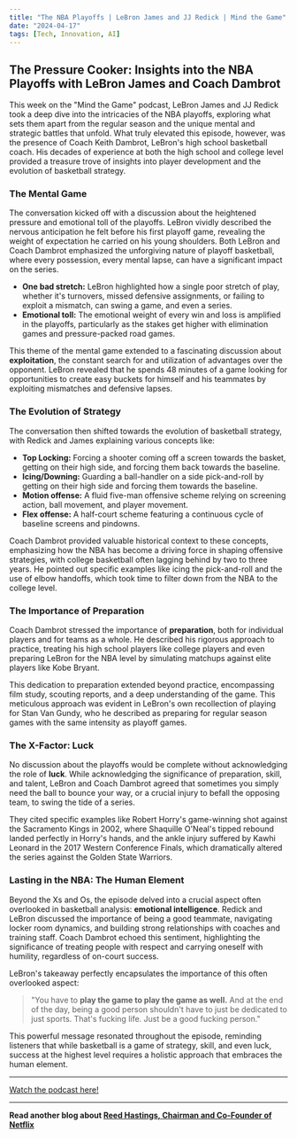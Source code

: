 ```yaml
---
title: "The NBA Playoffs | LeBron James and JJ Redick | Mind the Game"
date: "2024-04-17"
tags: [Tech, Innovation, AI]
---
```


## The Pressure Cooker: Insights into the NBA Playoffs with LeBron James and Coach Dambrot

This week on the "Mind the Game" podcast, LeBron James and JJ Redick took a deep dive into the intricacies of the NBA playoffs, exploring what sets them apart from the regular season and the unique mental and strategic battles that unfold. What truly elevated this episode, however, was the presence of Coach Keith Dambrot, LeBron's high school basketball coach. His decades of experience at both the high school and college level provided a treasure trove of insights into player development and the evolution of basketball strategy.

### The Mental Game

The conversation kicked off with a discussion about the heightened pressure and emotional toll of the playoffs. LeBron vividly described the nervous anticipation he felt before his first playoff game, revealing the weight of expectation he carried on his young shoulders. Both LeBron and Coach Dambrot emphasized the unforgiving nature of playoff basketball, where every possession, every mental lapse, can have a significant impact on the series. 

* **One bad stretch:**  LeBron highlighted how a single poor stretch of play, whether it's turnovers, missed defensive assignments, or failing to exploit a mismatch, can swing a game, and even a series. 
* **Emotional toll:** The emotional weight of every win and loss is amplified in the playoffs, particularly as the stakes get higher with elimination games and pressure-packed road games. 

This theme of the mental game extended to a fascinating discussion about **exploitation**, the constant search for and utilization of advantages over the opponent. LeBron revealed that he spends 48 minutes of a game looking for opportunities to create easy buckets for himself and his teammates by exploiting mismatches and defensive lapses. 

### The Evolution of Strategy

The conversation then shifted towards the evolution of basketball strategy, with Redick and James explaining various concepts like:

* **Top Locking:** Forcing a shooter coming off a screen towards the basket, getting on their high side, and forcing them back towards the baseline.
* **Icing/Downing:**  Guarding a ball-handler on a side pick-and-roll by getting on their high side and forcing them towards the baseline.
* **Motion offense:**  A fluid five-man offensive scheme relying on screening action, ball movement, and player movement. 
* **Flex offense:**  A half-court scheme featuring a continuous cycle of baseline screens and pindowns. 

Coach Dambrot provided valuable historical context to these concepts, emphasizing how the NBA has become a driving force in shaping offensive strategies, with college basketball often lagging behind by two to three years. He pointed out specific examples like icing the pick-and-roll and the use of elbow handoffs, which took time to filter down from the NBA to the college level.

###  The Importance of Preparation

Coach Dambrot stressed the importance of **preparation**, both for individual players and for teams as a whole. He described his rigorous approach to practice, treating his high school players like college players and even preparing LeBron for the NBA level by simulating matchups against elite players like Kobe Bryant.  

This dedication to preparation extended beyond practice, encompassing film study, scouting reports, and a deep understanding of the game. This meticulous approach was evident in LeBron's own recollection of playing for Stan Van Gundy, who he described as preparing for regular season games with the same intensity as playoff games. 

### The X-Factor: Luck

No discussion about the playoffs would be complete without acknowledging the role of **luck**. While acknowledging the significance of preparation, skill, and talent, LeBron and Coach Dambrot agreed that sometimes you simply need the ball to bounce your way, or a crucial injury to befall the opposing team, to swing the tide of a series. 

They cited specific examples like Robert Horry's game-winning shot against the Sacramento Kings in 2002, where Shaquille O'Neal's tipped rebound landed perfectly in Horry's hands, and the ankle injury suffered by Kawhi Leonard in the 2017 Western Conference Finals, which dramatically altered the series against the Golden State Warriors. 

### Lasting in the NBA: The Human Element

Beyond the Xs and Os, the episode delved into a crucial aspect often overlooked in basketball analysis: **emotional intelligence**.  Redick and LeBron discussed the importance of being a good teammate, navigating locker room dynamics, and building strong relationships with coaches and training staff. Coach Dambrot echoed this sentiment, highlighting the significance of treating people with respect and carrying oneself with humility, regardless of on-court success. 

LeBron's takeaway perfectly encapsulates the importance of this often overlooked aspect: 

> "You have to **play the game to play the game as well.** And at the end of the day, being a good person shouldn't have to just be dedicated to just sports. That's fucking life. Just be a good fucking person."


This powerful message resonated throughout the episode, reminding listeners that while basketball is a game of strategy, skill, and even luck, success at the highest level requires a holistic approach that embraces the human element.

---

<a href="https://youtube.com/watch?v=8vXXSNLL1IE" target="_blank">Watch the podcast here!</a>


---

**Read another blog about [Reed Hastings, Chairman and Co-Founder of Netflix](./20240223-reedhastings-stanfordgraduateschoolofbusiness)**